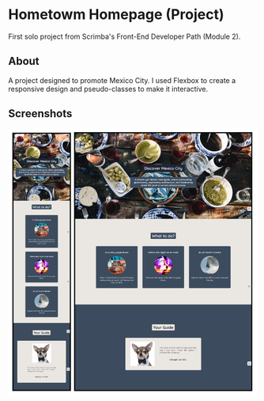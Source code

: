 # Hometowm Homepage (Project)

First solo project from Scrimba's Front-End Developer Path (Module 2). 

## About

A project designed to promote Mexico City. I used Flexbox to create a responsive design and pseudo-classes to make it interactive. 

## Screenshots

![screenshot](./images/screenshot.png)
